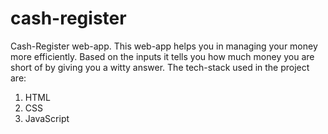 # cash-register
Cash-Register web-app.
This web-app helps you in managing your money more efficiently. Based on the inputs it tells you how much money you are short of by giving you a witty answer.
The tech-stack used in the project are:
  1. HTML
  2. CSS
  3. JavaScript
